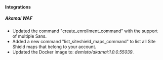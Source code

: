 
#### Integrations

##### Akamai WAF

- Updated the command "create_enrollment_command" with the support of multiple Sans.
- Added a new command "list_siteshield_maps_command" to list all Site Shield maps that belong to your account.
- Updated the Docker image to: *demisto/akamai:1.0.0.55039*.
